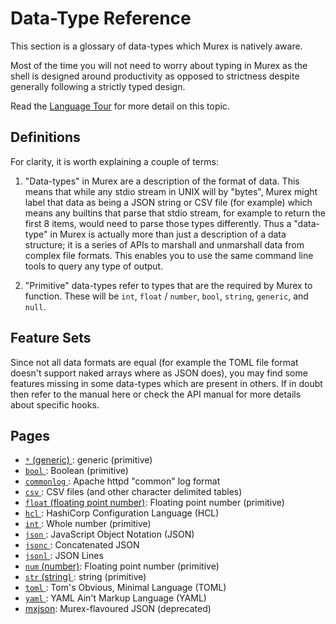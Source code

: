 # Data-Type Reference

This section is a glossary of data-types which Murex is natively aware.

Most of the time you will not need to worry about typing in Murex as the
shell is designed around productivity as opposed to strictness despite
generally following a strictly typed design.

Read the [Language Tour](tour.md) for more detail on this topic.

## Definitions

For clarity, it is worth explaining a couple of terms:

1. "Data-types" in Murex are a description of the format of data. This
means that while any stdio stream in UNIX will by "bytes", Murex might
label that data as being a JSON string or CSV file (for example) which
means any builtins that parse that stdio stream, for example to return
the first 8 items, would need to parse those types differently. Thus a
"data-type" in Murex is actually more than just a description of a data
structure; it is a series of APIs to marshall and unmarshall data from
complex file formats. This enables you to use the same command line tools
to query any type of output.

2. "Primitive" data-types refer to types that are the required by Murex
to function. These will be `int`, `float` / `number`, `bool`, `string`,
`generic`, and `null`.

## Feature Sets

Since not all data formats are equal (for example the TOML file format
doesn't support naked arrays where as JSON does), you may find some
features missing in some data-types which are present in others. If in
doubt then refer to the manual here or check the API manual for more
details about specific hooks.

## Pages

* [`*` (generic) ](types/generic.md):
  generic (primitive)
* [`bool` ](types/bool.md):
  Boolean (primitive)
* [`commonlog` ](types/commonlog.md):
  Apache httpd "common" log format
* [`csv` ](types/csv.md):
  CSV files (and other character delimited tables)
* [`float` (floating point number)](types/float.md):
  Floating point number (primitive)
* [`hcl` ](types/hcl.md):
  HashiCorp Configuration Language (HCL)
* [`int` ](types/int.md):
  Whole number (primitive)
* [`json` ](types/json.md):
  JavaScript Object Notation (JSON)
* [`jsonc` ](types/jsonc.md):
  Concatenated JSON
* [`jsonl` ](types/jsonl.md):
  JSON Lines
* [`num` (number)](types/num.md):
  Floating point number (primitive)
* [`str` (string) ](types/str.md):
  string (primitive)
* [`toml` ](types/toml.md):
  Tom's Obvious, Minimal Language (TOML)
* [`yaml` ](types/yaml.md):
  YAML Ain't Markup Language (YAML)
* [mxjson](types/mxjson.md):
  Murex-flavoured JSON (deprecated)